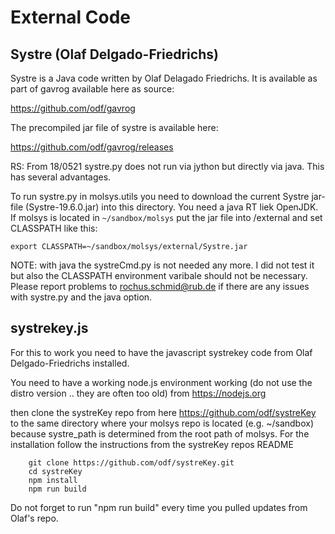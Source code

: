 # External Code

## Systre (Olaf Delgado-Friedrichs)

Systre is a Java code written by Olaf Delagado Friedrichs. It is available as part of gavrog available here as source:

https://github.com/odf/gavrog

The precompiled jar file of systre is available here:

https://github.com/odf/gavrog/releases

RS: From 18/0521 systre.py does not run via jython but directly via java. This has several advantages.

To run systre.py in molsys.utils you need to download the current Systre jar-file (Systre-19.6.0.jar) into this directory. You need a java RT liek OpenJDK. If molsys is located in ```~/sandbox/molsys``` put the 
jar file into /external and set CLASSPATH like this:
```
export CLASSPATH=~/sandbox/molsys/external/Systre.jar
```
NOTE: with java the systreCmd.py is not needed any more. I did not test it but also the CLASSPATH environment varibale should not be necessary.
Please report problems to rochus.schmid@rub.de if there are any issues with systre.py and the java option.

## systrekey.js


For this to work you need to have the javascript systrekey code from Olaf Delgado-Friedrichs installed.

You need to have a working node.js environment working (do not use the distro version .. they are often too old) from https://nodejs.org

then clone the systreKey repo from here https://github.com/odf/systreKey to the same directory where your molsys repo is located (e.g. ~/sandbox)
because systre_path is determined from the root path of molsys.
For the installation follow the instructions from the systreKey repos README 

```
    git clone https://github.com/odf/systreKey.git
    cd systreKey
    npm install
    npm run build
```

Do not forget to run "npm run build" every time you pulled updates from Olaf's repo.
